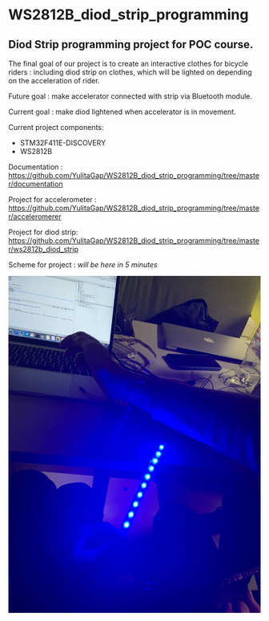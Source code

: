 # WS2812B_diod_strip_programming
<h2> Diod Strip programming project for POC course.</h2>

The final goal of our project is to create an interactive clothes for bicycle riders : including diod strip on clothes, which will be lighted on depending on the acceleration of rider.

Future goal : make accelerator connected with strip via Bluetooth module.
 
Current goal : 
make diod lightened when accelerator is  in movement.

Current project components:
 - STM32F411E-DISCOVERY
 - WS2812B
 
 Documentation : https://github.com/YulitaGap/WS2812B_diod_strip_programming/tree/master/documentation
 
Project for accelerometer : https://github.com/YulitaGap/WS2812B_diod_strip_programming/tree/master/acceleromerer


Project for diod strip: https://github.com/YulitaGap/WS2812B_diod_strip_programming/tree/master/ws2812b_diod_strip

Scheme for project :  *will be here in 5 minutes*
 


 ![Image](https://github.com/YulitaGap/WS2812B_diod_strip_programming/blob/master/media/photo_2019-12-24%206.02.30%20%D0%BF%D0%BF.jpeg)
